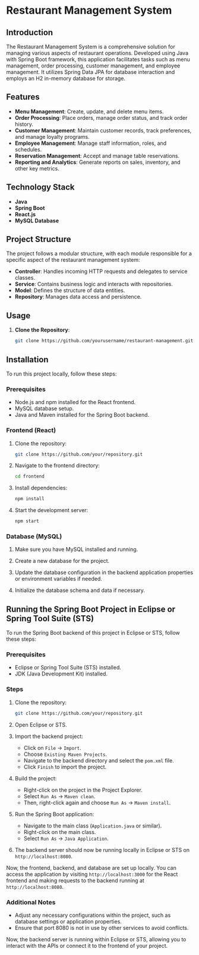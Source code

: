 # Restaurant Management System

## Introduction

The Restaurant Management System is a comprehensive solution for managing various aspects of restaurant operations. Developed using Java with Spring Boot framework, this application facilitates tasks such as menu management, order processing, customer management, and employee management. It utilizes Spring Data JPA for database interaction and employs an H2 in-memory database for storage.

## Features

- **Menu Management**: Create, update, and delete menu items.
- **Order Processing**: Place orders, manage order status, and track order history.
- **Customer Management**: Maintain customer records, track preferences, and manage loyalty programs.
- **Employee Management**: Manage staff information, roles, and schedules.
- **Reservation Management**: Accept and manage table reservations.
- **Reporting and Analytics**: Generate reports on sales, inventory, and other key metrics.

## Technology Stack

- **Java**
- **Spring Boot**
- **React.js**
- **MySQL Database**

## Project Structure

The project follows a modular structure, with each module responsible for a specific aspect of the restaurant management system:

- **Controller**: Handles incoming HTTP requests and delegates to service classes.
- **Service**: Contains business logic and interacts with repositories.
- **Model**: Defines the structure of data entities.
- **Repository**: Manages data access and persistence.

## Usage

1. **Clone the Repository**:

   ```bash
   git clone https://github.com/yourusername/restaurant-management.git


## Installation

To run this project locally, follow these steps:

### Prerequisites

- Node.js and npm installed for the React frontend.
-  MySQL database setup.
- Java and Maven installed for the Spring Boot backend.

### Frontend (React)

1. Clone the repository:

    ```bash
    git clone https://github.com/your/repository.git
    ```
    
2. Navigate to the frontend directory:

    ```bash
    cd frontend
    ```

3. Install dependencies:

    ```bash
    npm install
    ```

4. Start the development server:

    ```bash
    npm start
    ```
### Database (MySQL)

1. Make sure you have MySQL installed and running.

2. Create a new database for the project.

3. Update the database configuration in the backend application properties or environment variables if needed.

4. Initialize the database schema and data if necessary.


## Running the Spring Boot Project in Eclipse or Spring Tool Suite (STS)

To run the Spring Boot backend of this project in Eclipse or STS, follow these steps:

### Prerequisites

- Eclipse or Spring Tool Suite (STS) installed.
- JDK (Java Development Kit) installed.

### Steps

1. Clone the repository:

    ```bash
    git clone https://github.com/your/repository.git
    ```

2. Open Eclipse or STS.

3. Import the backend project:

    - Click on `File` -> `Import`.
    - Choose `Existing Maven Projects`.
    - Navigate to the backend directory and select the `pom.xml` file.
    - Click `Finish` to import the project.

4. Build the project:

    - Right-click on the project in the Project Explorer.
    - Select `Run As` -> `Maven clean`.
    - Then, right-click again and choose `Run As` -> `Maven install`.

5. Run the Spring Boot application:

    - Navigate to the main class (`Application.java` or similar).
    - Right-click on the main class.
    - Select `Run As` -> `Java Application`.

6. The backend server should now be running locally in Eclipse or STS on `http://localhost:8080`.


Now, the frontend, backend, and database are set up locally. You can access the application by visiting `http://localhost:3000` for the React frontend and making requests to the backend running at `http://localhost:8080`.


### Additional Notes

- Adjust any necessary configurations within the project, such as database settings or application properties.
- Ensure that port 8080 is not in use by other services to avoid conflicts.

Now, the backend server is running within Eclipse or STS, allowing you to interact with the APIs or connect it to the frontend of your project.



